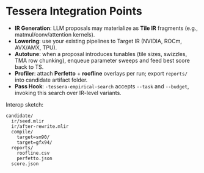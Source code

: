 <!-- ===== MERGE_START Tessera Empirical Software Agent ===== -->
# Tessera Integration Points

- **IR Generation**: LLM proposals may materialize as **Tile IR** fragments (e.g., matmul/conv/attention kernels).
- **Lowering**: use your existing pipelines to Target IR (NVIDIA, ROCm, AVX/AMX, TPU).
- **Autotune**: when a proposal introduces tunables (tile sizes, swizzles, TMA row chunking), enqueue parameter sweeps and feed best score back to TS.
- **Profiler**: attach **Perfetto** + **roofline** overlays per run; export `reports/` into candidate artifact folder.
- **Pass Hook**: `-tessera-empirical-search` accepts `--task` and `--budget`, invoking this search over IR-level variants.

Interop sketch:
```
candidate/
  ir/seed.mlir
  ir/after-rewrite.mlir
  compile/
    target=sm90/
    target=gfx94/
  reports/
    roofline.csv
    perfetto.json
  score.json
```
<!-- ===== MERGE_END Tessera Empirical Software Agent ===== -->
